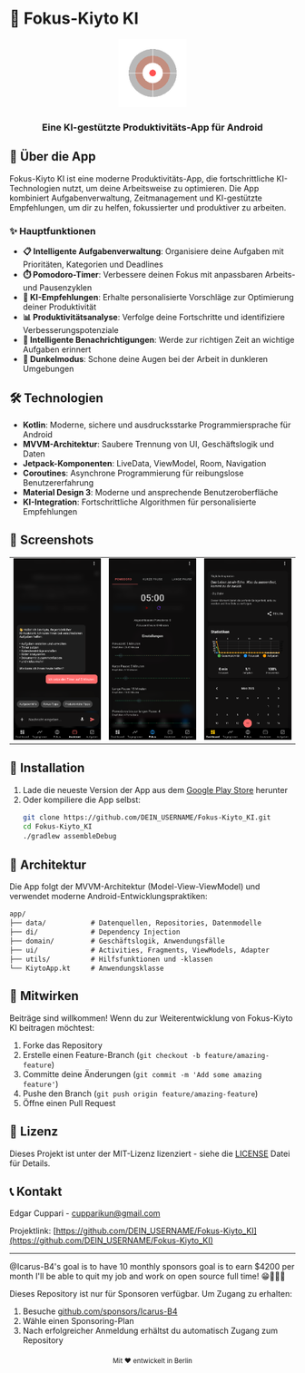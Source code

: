 # 🚀 Fokus-Kiyto KI

<div align="center">
  <img src="app/src/main/res/mipmap-xxxhdpi/ic_launcher.webp" alt="Fokus-Kiyto Logo" width="120"/>
  <br>
  <h3>Eine KI-gestützte Produktivitäts-App für Android</h3>
</div>

## 📱 Über die App

Fokus-Kiyto KI ist eine moderne Produktivitäts-App, die fortschrittliche KI-Technologien nutzt, um deine Arbeitsweise zu optimieren. Die App kombiniert Aufgabenverwaltung, Zeitmanagement und KI-gestützte Empfehlungen, um dir zu helfen, fokussierter und produktiver zu arbeiten.

### ✨ Hauptfunktionen

- **📋 Intelligente Aufgabenverwaltung**: Organisiere deine Aufgaben mit Prioritäten, Kategorien und Deadlines
- **⏱️ Pomodoro-Timer**: Verbessere deinen Fokus mit anpassbaren Arbeits- und Pausenzyklen
- **🤖 KI-Empfehlungen**: Erhalte personalisierte Vorschläge zur Optimierung deiner Produktivität
- **📊 Produktivitätsanalyse**: Verfolge deine Fortschritte und identifiziere Verbesserungspotenziale
- **🔔 Intelligente Benachrichtigungen**: Werde zur richtigen Zeit an wichtige Aufgaben erinnert
- **🌙 Dunkelmodus**: Schone deine Augen bei der Arbeit in dunkleren Umgebungen

## 🛠️ Technologien

- **Kotlin**: Moderne, sichere und ausdrucksstarke Programmiersprache für Android
- **MVVM-Architektur**: Saubere Trennung von UI, Geschäftslogik und Daten
- **Jetpack-Komponenten**: LiveData, ViewModel, Room, Navigation
- **Coroutines**: Asynchrone Programmierung für reibungslose Benutzererfahrung
- **Material Design 3**: Moderne und ansprechende Benutzeroberfläche
- **KI-Integration**: Fortschrittliche Algorithmen für personalisierte Empfehlungen

## 📸 Screenshots

<div align="center">
  <table>
    <tr>
      <td><img src="docs/screenshots/screenshot_1.png" width="200"/></td>
      <td><img src="docs/screenshots/screenshot_2.png" width="200"/></td>
      <td><img src="docs/screenshots/screenshot_3.png" width="200"/></td>
    </tr>
  </table>
</div>

## 🚀 Installation

1. Lade die neueste Version der App aus dem [Google Play Store](https://play.google.com/store) herunter
2. Oder kompiliere die App selbst:
   ```bash
   git clone https://github.com/DEIN_USERNAME/Fokus-Kiyto_KI.git
   cd Fokus-Kiyto_KI
   ./gradlew assembleDebug
   ```

## 🧩 Architektur

Die App folgt der MVVM-Architektur (Model-View-ViewModel) und verwendet moderne Android-Entwicklungspraktiken:

```
app/
├── data/           # Datenquellen, Repositories, Datenmodelle
├── di/             # Dependency Injection
├── domain/         # Geschäftslogik, Anwendungsfälle
├── ui/             # Activities, Fragments, ViewModels, Adapter
├── utils/          # Hilfsfunktionen und -klassen
└── KiytoApp.kt     # Anwendungsklasse
```

## 🤝 Mitwirken

Beiträge sind willkommen! Wenn du zur Weiterentwicklung von Fokus-Kiyto KI beitragen möchtest:

1. Forke das Repository
2. Erstelle einen Feature-Branch (`git checkout -b feature/amazing-feature`)
3. Committe deine Änderungen (`git commit -m 'Add some amazing feature'`)
4. Pushe den Branch (`git push origin feature/amazing-feature`)
5. Öffne einen Pull Request

## 📄 Lizenz

Dieses Projekt ist unter der MIT-Lizenz lizenziert - siehe die [LICENSE](LICENSE) Datei für Details.

## 📞 Kontakt

Edgar Cuppari - [cupparikun@gmail.com](mailto:cupparikun@gmail.com)

Projektlink: [https://github.com/DEIN_USERNAME/Fokus-Kiyto_KI](https://github.com/DEIN_USERNAME/Fokus-Kiyto_KI)

---

@Icarus-B4's goal is to have 10 monthly sponsors
goal is to earn $4200 per month I'll be able to quit my job and work on open source full time! 😁🎉🤷‍♂️

Dieses Repository ist nur für Sponsoren verfügbar. Um Zugang zu erhalten:

1. Besuche [github.com/sponsors/Icarus-B4](https://github.com/sponsors/Icarus-B4)
2. Wähle einen Sponsoring-Plan
3. Nach erfolgreicher Anmeldung erhältst du automatisch Zugang zum Repository
<div align="center">
  <sub>Mit ❤️ entwickelt in Berlin</sub>
</div> 
